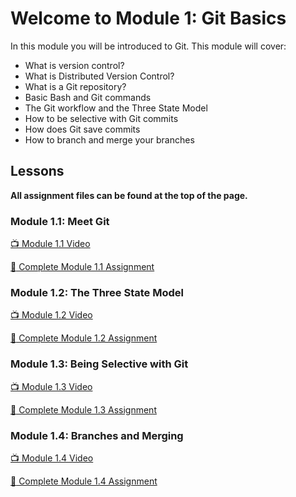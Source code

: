 # Welcome to Module 1: Git Basics

In this module you will be introduced to Git. This module will cover:

* What is version control?
* What is Distributed Version Control?
* What is a Git repository?
* Basic Bash and Git commands
* The Git workflow and the Three State Model
* How to be selective with Git commits
* How does Git save commits
* How to branch and merge your branches

## Lessons

**All assignment files can be found at the top of the page.**

### Module 1.1: Meet Git

[:tv: Module 1.1 Video](https://youtu.be/uWsXEmaM3PA)

[:notebook: Complete Module 1.1 Assignment](https://github.com/Campus-Advisors/campus-advisor-training-IgnatiusEzeani/blob/master/Module%201/Module%201.1%20Assignment.md)

### Module 1.2: The Three State Model

[:tv: Module 1.2 Video](https://youtu.be/yLLZdOIuCfg)

[:notebook: Complete Module 1.2 Assignment](https://github.com/Campus-Advisors/campus-advisor-training-IgnatiusEzeani/blob/master/Module%201/Module%201.2%20Assignment.md)

### Module 1.3: Being Selective with Git

[:tv: Module 1.3 Video](https://youtu.be/3zmolo8YRO8)

[:notebook: Complete Module 1.3 Assignment](https://github.com/Campus-Advisors/campus-advisor-training-IgnatiusEzeani/blob/master/Module%201/Module%201.3%20Assignment.md)

### Module 1.4: Branches and Merging

[:tv: Module 1.4 Video](https://youtu.be/2YDoQZ9nZ4g)

[:notebook: Complete Module 1.4 Assignment](https://github.com/Campus-Advisors/campus-advisor-training-IgnatiusEzeani/blob/master/Module%201/Module%201.4%20Assignment.md)


